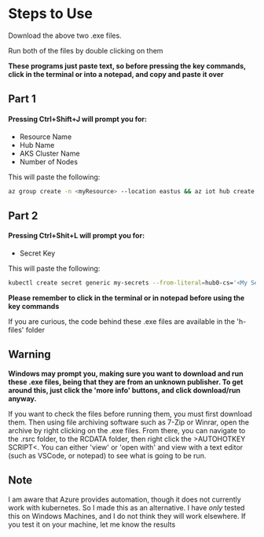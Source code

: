 # Steps to Use
Download the above two .exe files. 

Run both of the files by double clicking on them <br/>

**These programs just paste text, so before pressing the key commands, click in the terminal or into a notepad, and copy and paste it over**

## Part 1 
#### Pressing Ctrl+Shift+J will prompt you for:
  - Resource Name 
  - Hub Name
  - AKS Cluster Name
  - Number of Nodes

This will paste the following:
```sh
az group create -n <myResource> --location eastus && az iot hub create -n <myHub> -g <myResource> --sku S1 && az aks create -g <myResource> -n <myAKS> -c 1 --generate-ssh-keys && az aks get-credentials -g <myResource> -n <myAKS> && kubectl get nodes 
```
## Part 2
#### Pressing Ctrl+Shit+L will prompt you for:
  - Secret Key
  
This will paste the following:
```sh
kubectl create secret generic my-secrets --from-literal=hub0-cs='<My Secret>' && kubectl --namespace kube-system create serviceaccount tiller && kubectl create clusterrolebinding tiller-cluster-rerrole=cluster-admin --serviceaccount=kube-system:tiller && helm init --service-account tiller && cd iot-edge-virtual-kubelet-provider/src/charts/iot-edge-connector/ && helm install -n hub0 --set rbac.install=true . && cd 
```

**Please remember to click in the terminal or in notepad before using the key commands**


If you are curious, the code behind these .exe files are available in the 'h-files' folder

## Warning

**Windows may prompt you, making sure you want to download and run these .exe files, being that they are from an unknown publisher. To get around this, just click the 'more info' buttons, and click download/run anyway.**

If you want to check the files before running them, you must first download them. Then using file archiving software such as 7-Zip or Winrar, open the archive by right clicking on the .exe files. From there, you can navigate to the .rsrc folder, to the RCDATA folder, then right click the >AUTOHOTKEY SCRIPT<. You can either 'view' or 'open with' and view with a text editor (such as VSCode, or notepad) to see what is going to be run.

## Note

I am aware that Azure provides automation, though it does not currently work with kubernetes. So I made this as an alternative.
I have *only* tested this on Windows Machines, and I do not think they will work elsewhere. If you test it on your machine, let me know the results
